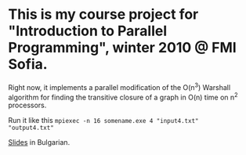 # This is my course project for "Introduction to Parallel Programming", winter 2010 @ FMI Sofia.

Right now, it implements a parallel modification of the O(n<sup>3</sup>) Warshall algorithm for finding the transitive closure of a graph in O(n) time on n<sup>2</sup> processors.

Run it like this
<code>mpiexec -n 16 somename.exe 4 "input4.txt" "output4.txt"</code>

<a href="https://github.com/biserkov/Parallel-Graph-Algorithms/raw/master/Parallel%20Transitive%20Graph%20Closure%20BG.pptx">Slides</a> in Bulgarian.
